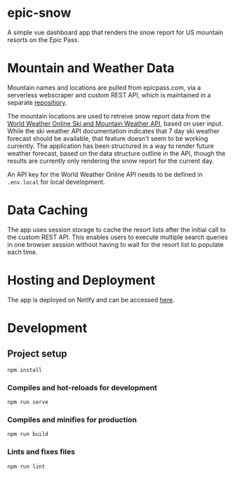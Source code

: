 # epic-snow

A simple vue dashboard app that renders the snow report for US mountain resorts on the Epic Pass.

# Mountain and Weather Data
Mountain names and locations are pulled from epicpass.com, via a serverless webscraper and custom REST API, which is maintained in a separate [repositiory](https://github.com/ngranahan/epic-resorts).

The mountain locations are used to retreive snow report data from the [World Weather Online Ski and Mountain Weather API](https://www.worldweatheronline.com/developer/api/docs/ski-weather-api.aspx), based on user input. While the ski weather API documentation indicates that 7 day ski weather forecast should be available, that feature doesn't seem to be working currently. The application has been structured in a way to render future weather forecast, based on the data structure outline in the API, though the results are currently only rendering the snow report for the current day.

An API key for the World Weather Online API needs to be defined in `.env.local` for local development.

# Data Caching
The app uses session storage to cache the resort lists after the initial call to the custom REST API. This enables users to execute multiple search queries in one browser session without having to wait for the resort list to populate each time.

# Hosting and Deployment
The app is deployed on Netlfy and can be accessed [here](https://epic-snow.netlify.app/).

# Development

## Project setup
```
npm install
```

### Compiles and hot-reloads for development
```
npm run serve
```

### Compiles and minifies for production
```
npm run build
```

### Lints and fixes files
```
npm run lint
```
